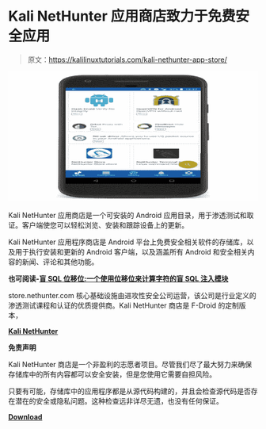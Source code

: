 # Kali NetHunter 应用商店致力于免费安全应用

> 原文：<https://kalilinuxtutorials.com/kali-nethunter-app-store/>

[![Kali NetHunter App Store Dedicated to Free Security Apps](img/992d8bf0d7297301e6a7427c602df988.png "Kali NetHunter App Store Dedicated to Free Security Apps")](https://1.bp.blogspot.com/-_pCZWYUIFyA/XTV6G-uIAdI/AAAAAAAABec/CwyH0gu4OggyA__XImAh0c4auBVorIEcACLcBGAs/s1600/Kali%25281%2529.png)

Kali NetHunter 应用商店是一个可安装的 Android 应用目录，用于渗透测试和取证。客户端使您可以轻松浏览、安装和跟踪设备上的更新。

Kali NetHunter 应用程序商店是 Android 平台上免费安全相关软件的存储库，以及用于执行安装和更新的 Android 客户端，以及涵盖所有 Android 和安全相关内容的新闻、评论和其他功能。

**也可阅读-[盲 SQL 位移位:一个使用位移位来计算字符的盲 SQL 注入模块](https://kalilinuxtutorials.com/blind-sql-bitshifting/)**

store.nethunter.com 核心基础设施由进攻性安全公司运营，该公司是行业定义的渗透测试课程和认证的优质提供商。Kali NetHunter 商店是 F-Droid 的定制版本，

[**Kali NetHunter**](https://store.nethunter.com/NetHunterStore.apk)

**免责声明**

Kali NetHunter 商店是一个非盈利的志愿者项目。尽管我们尽了最大努力来确保存储库中的所有内容都可以安全安装，但是您使用它需要自担风险。

只要有可能，存储库中的应用程序都是从源代码构建的，并且会检查源代码是否存在潜在的安全或隐私问题。这种检查远非详尽无遗，也没有任何保证。

[**Download**](https://store.nethunter.com/en/)
